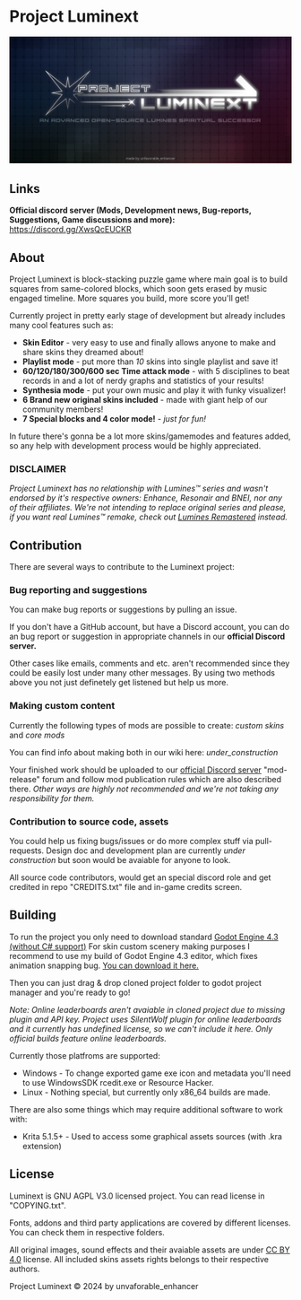 # Project Luminext

<p align="center">
  <img width="1600" alt="wha" src="assets/main_art.png">
</p>

## Links
**Official discord server (Mods, Development news, Bug-reports, Suggestions, Game discussions and more):**
https://discord.gg/XwsQcEUCKR 

## About
Project Luminext is block-stacking puzzle game where main goal is to build squares from same-colored blocks, which soon gets erased by music engaged timeline. More squares you build, more score you'll get!

Currently project in pretty early stage of development but already includes many cool features such as:

- **Skin Editor** - very easy to use and finally allows anyone to make and share skins they dreamed about!
- **Playlist mode** - put more than *10* skins into single playlist and save it!
- **60/120/180/300/600 sec Time attack mode** - with 5 disciplines to beat records in and a lot of nerdy graphs and statistics of your results! 
- **Synthesia mode** - put your own music and play it with funky visualizer!
- **6 Brand new original skins included** - made with giant help of our community members!
- **7 Special blocks and 4 color mode!** - *just for fun!*

In future there's gonna be a lot more skins/gamemodes and features added, so any help with development process would be highly appreciated.

### DISCLAIMER
*Project Luminext has no relationship with Lumines™ series and wasn't endorsed by it's respective owners: Enhance, Resonair and BNEI, nor any of their affiliates.
We're not intending to replace original series and please, if you want real Lumines™ remake, check out [Lumines Remastered](https://luminesremastered.com) instead.*

## Contribution
There are several ways to contribute to the Luminext project:

### Bug reporting and suggestions
You can make bug reports or suggestions by pulling an issue.

If you don't have a GitHub account, but have a Discord account, you can do an bug report or suggestion in appropriate channels in our **official Discord server.**

Other cases like emails, comments and etc. aren't recommended since they could be easily lost under many other messages. 
By using two methods above you not just definetely get listened but help us more.

### Making custom content
Currently the following types of mods are possible to create: *custom skins* and *core mods*

You can find info about making both in our wiki here: *under_construction*

Your finished work should be uploaded to our [official Discord server](https://discord.gg/yTQ6nnHDzR) "mod-release" forum and follow mod publication rules which are also described there.
*Other ways are highly not recommended and we're not taking any responsibility for them.*

### Contribution to source code, assets
You could help us fixing bugs/issues or do more complex stuff via pull-requests.
Design doc and development plan are currently *under construction* but soon would be avaiable for anyone to look.

All source code contributors, would get an special discord role and get credited in repo "CREDITS.txt" file and in-game credits screen.

## Building
To run the project you only need to download standard [Godot Engine 4.3 (without C# support)](https://godotengine.org/download)
For skin custom scenery making purposes I recommend to use my build of Godot Engine 4.3 editor, which fixes animation snapping bug. [You can download it here.](https://github.com/UnfavorableEnhancer/godot)

Then you can just drag & drop cloned project folder to godot project manager and you're ready to go!

*Note: Online leaderboards aren't avaiable in cloned project due to missing plugin and API key. Project uses SilentWolf plugin for online leaderboards and it currently has undefined license, so we can't include it here. Only official builds feature online leaderboards.*

Currently those platfroms are supported:
- Windows - To change exported game exe icon and metadata you'll need to use WindowsSDK rcedit.exe or Resource Hacker.
- Linux - Nothing special, but currently only x86_64 builds are made.

There are also some things which may require additional software to work with:
- Krita 5.1.5+ - Used to access some graphical assets sources (with .kra extension)

## License
Luminext is GNU AGPL V3.0 licensed project. You can read license in "COPYING.txt".

Fonts, addons and third party applications are covered by different licenses. You can check them in respective folders.

All original images, sound effects and their avaiable assets are under [CC BY 4.0](https://creativecommons.org/licenses/by-nc/4.0/legalcode.txt) license.
All included skins assets rights belongs to their respective authors.

Project Luminext © 2024 by unvaforable_enhancer